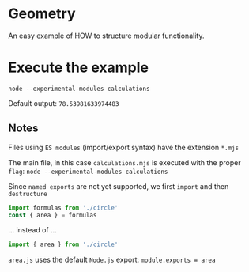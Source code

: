 # Geometry

An easy example of HOW to structure modular functionality.

# Execute the example 
```
node --experimental-modules calculations
```

Default output: `78.53981633974483`

## Notes
Files using `ES modules` (import/export syntax) have the extension `*.mjs` 

The main file, in this case `calculations.mjs` is executed with the proper `flag`: `node --experimental-modules calculations`

Since `named exports` are not yet supported, we first `import` and then `destructure`

```javascript
import formulas from './circle'
const { area } = formulas
```

... instead of ...

```javascript
import { area } from './circle'
```

`area.js` uses the default `Node.js` export: `module.exports = area`